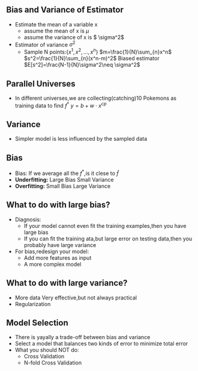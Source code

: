 ## Bias and Variance of Estimator
- Estimate the mean of a variable x
  - assume the mean of x is $\mu$
  - assume the variance of x is $ \sigma^2$
- Estimator of variance $\sigma^2$
  - Sample N points:{$x^1,x^2,...,x^n$}
$m=\frac{1}{N}\sum_{n}x^n$  
$s^2=\frac{1}{N}\sum_{n}(x^n-m)^2$
Biased estimator
$E[s^2]=\frac{N-1}{N}\sigma^2\neq \sigma^2$ 
## Parallel Universes
- In different universes,we are collecting(catching)10 Pokemons as training data to find $f^*$
$y=b+w\cdot x^{cp}$
## Variance
- Simpler model is less influenced by the sampled data
## Bias
- Bias: If we average all the $f^*$,is it clese to $\hat{f}$
- **Underfitting:** Large Bias Small Variance
- **Overfitting:** Small Bias Large Variance
## What to do with large bias?
- Diagnosis:
  - If your model cannot even fit the training examples,then you have large bias
  - If you can fit the training ata,but large error on testing data,then you probably have large variance
- For bias,redesign your model:
  - Add more features as input
  - A more complex model
## What to do with large variance?
  - More data Very effective,but not always practical
  - Regularization
## Model Selection 
- There is yayally a trade-off between bias and variance
- Select a model that balances two kinds of error to minimize total error
- What you should NOT do:
  - Cross Validation
  - N-fold Cross Validation
